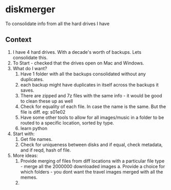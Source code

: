 # diskmerger
To consolidate info from all the hard drives I have

## Context
1. I have 4 hard drives. With a decade's worth of backups. Lets consolidate this. 
2. To Start - checked that the drives open on Mac and Windows. 
3. What do I want? 
   1. Have 1 folder with all the backups consolidated without any duplicates. 
   2. each backup might have duplicates in itself across the backups it saves.
   3. There are zipped and 7z files with the same info - it would be good to clean these up as well
   4. Check for equality of each file. In case the name is the same. But the file is diff. eg: s01e02
   5. Have some other tools to allow for all images/music in a folder to be routed to a specific location, sorted by type. 
   6. learn python
4. Start with:
   1. Get file names. 
   2. Check for uniqueness between disks and if equal, check metadata, and if reqd, hash of file.
5. More ideas:
   1. Provide merging of files from diff locations with a particular file type - merge all the 2000000 downloaded images
      a. Provide a choice for which folders - you dont want the travel images merged with all the memes.
   2. 
